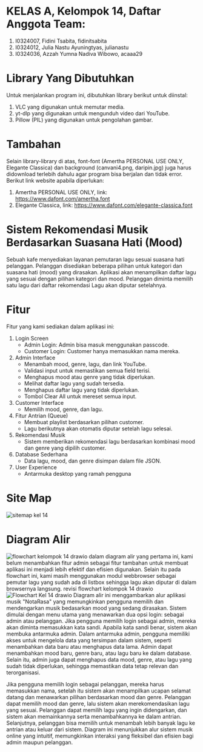# KELAS A, Kelompok 14, Daftar Anggota Team:
1. I0324007, Fidini Tsabita, fidinitsabita
2. I0324012, Julia Nastu Ayuningtyas, julianastu
3. I0324036, Azzah Yumna Nadiva Wibowo, acaaa29

# Library Yang Dibutuhkan
Untuk menjalankan program ini, dibutuhkan library berikut untuk diinstal:  
1. VLC yang digunakan untuk memutar media.  
2. yt-dlp yang digunakan untuk mengunduh video dari YouTube.  
3. Pillow (PIL) yang digunakan untuk pengolahan gambar.

# Tambahan
Selain library-library di atas, font-font (Amertha PERSONAL USE ONLY, Elegante Classica) dan background (canvani4.png, daripin.jpg) juga harus didownload terlebih dahulu agar program bisa berjalan dan tidak error. Berikut link website apabila diperlukan:
1. Amertha PERSONAL USE ONLY, link: https://www.dafont.com/amertha.font
2. Elegante Classica, link: https://www.dafont.com/elegante-classica.font

# Sistem Rekomendasi Musik Berdasarkan Suasana Hati (Mood)
Sebuah kafe menyediakan layanan pemutaran lagu sesuai suasana hati pelanggan. Pelanggan disediakan beberapa pilihan untuk kategori dan suasana hati (mood) yang dirasakan. Aplikasi akan menampilkan daftar lagu yang sesuai dengan pilihan kategori dan mood. Pelanggan diminta memilih satu lagu dari daftar rekomendasi Lagu akan diputar setelahnya.

# Fitur
Fitur yang kami sediakan dalam aplikasi ini:
1. Login Screen
   - Admin Login: Admin bisa masuk menggunakan passcode.
   - Customer Login: Customer hanya memasukkan nama mereka.
2. Admin Interface
   - Menambah mood, genre, lagu, dan link YouTube.
   - Validasi input untuk memastikan semua field terisi.
   - Menghapus mood atau genre yang tidak diperlukan.
   - Melihat daftar lagu yang sudah tersedia.
   - Menghapus daftar lagu yang tidak diperlukan.
   - Tombol Clear All untuk mereset semua input.
3. Customer Interface
   - Memilih mood, genre, dan lagu.
4. Fitur Antrian (Queue)
   - Membuat playlist berdasarkan pilihan customer.
   - Lagu berikutnya akan otomatis diputar setelah lagu selesai.
5. Rekomendasi Musik
   - Sistem memberikan rekomendasi lagu berdasarkan kombinasi mood dan genre yang dipilih customer.
6. Database Sederhana
   - Data lagu, mood, dan genre disimpan dalam file JSON.
7. User Experience
   - Antarmuka desktop yang ramah pengguna 

# Site Map
![sitemap kel 14](https://github.com/user-attachments/assets/d0ab4c1f-7845-42b5-9f22-0a44358669b1)


# Diagram Alir
![flowchart kelompok 14 drawio](https://github.com/user-attachments/assets/f0f739ba-54b2-42af-9cd3-ba0b204e3729)
dalam diagram alir yang pertama ini, kami belum menambahkan fitur admin sebagai fitur tambahan untuk membuat aplikasi ini menjadi lebih efektif dan efisien digunakan. Selain itu pada flowchart ini, kami masih menggunakan modul webbrowser sebagai pemutar lagu yang sudah ada di listbox sehingga lagu akan diputar di dalam browsernya langsung.
revisi flowchart kelompok 14 drawio
![Flowchart Kel 14 drawio](https://github.com/user-attachments/assets/5500003c-741f-48b3-99f2-f7cf86084db9)
Diagram alir ini menggambarkan alur aplikasi musik "NotaRasa" yang memungkinkan pengguna memilih dan mendengarkan musik bedasarkan mood yang sedang dirasakan. Sistem dimulai dengan menu utama yang menawarkan dua opsi login: sebagai admin atau pelanggan. Jika pengguna memilih login sebagai admin, mereka akan diminta memasukkan kata sandi. Apabila kata sandi benar, sistem akan membuka antarmuka admin. Dalam antarmuka admin, pengguna memiliki akses untuk mengelola data yang tersimpan dalam sistem, seperti menambahkan data baru atau menghapus data lama. Admin dapat menambahkan mood baru, genre baru, atau lagu baru ke dalam database. Selain itu, admin juga dapat menghapus data mood, genre, atau lagu yang sudah tidak diperlukan, sehingga memastikan data tetap relevan dan terorganisasi.  

Jika pengguna memilih login sebagai pelanggan, mereka harus memasukkan nama, setelah itu sistem akan menampilkan ucapan selamat datang dan menawarkan pilihan berdasarkan mood dan genre. Pelanggan dapat memilih mood dan genre, lalu sistem akan merekomendasikan lagu yang sesuai. Pelanggan dapat memilih lagu yang ingin didengarkan, dan sistem akan memainkannya serta menambahkannya ke dalam antrian. Selanjutnya, pelanggan bisa memilih untuk menambah lebih banyak lagu ke antrian atau keluar dari sistem. Diagram ini menunjukkan alur sistem musik online yang intuitif, memungkinkan interaksi yang fleksibel dan efisien bagi admin maupun pelanggan.
